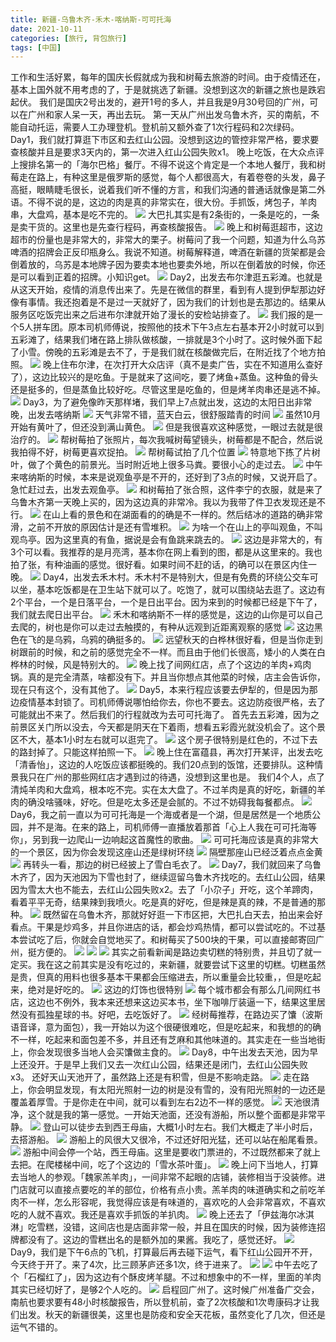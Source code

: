 ```yaml
---
title: 新疆-乌鲁木齐-禾木-喀纳斯-可可托海
date: 2021-10-11
categories: [旅行, 背包旅行]
tags: [中国]    
---
```






工作和生活好累，每年的国庆长假就成为我和树莓去旅游的时间。由于疫情还在，基本上国外就不用考虑的了，于是就挑选了新疆。没想到这次的新疆之旅也是跌宕起伏。
我们是国庆2号出发的，避开1号的多人，并且我是9月30号回的广州，可以在广州和家人呆一天，再出去玩。
第一天从广州出发乌鲁木齐，买的南航，不能自动托运，需要人工办理登机。登机前又额外查了1次行程码和2次绿码。
Day1，我们就打算逛下市区和去红山公园。没想到这边的管控非常严格，要求要查核酸并且是要求3天内的，第一次进入红山公园失败x1。
晚上吃饭，在大众点评上搜排名第一的「海尔巴格」餐厅。不得不说这个肯定是一个本地人餐厅，我和树莓走在路上，有种这里是俄罗斯的感觉，每个人都很高大，有着卷卷的头发，鼻子高挺，眼睛睫毛很长，说着我们听不懂的方言，和我们沟通的普通话就像是第二外语。不得不说的是，这边的肉是真的非常实在，很大份。手抓饭，烤包子，羊肉串，大盘鸡，基本是吃不完的。
![](/portfolio/2021_10/fullsize/2021_10_02_p1.jpg)
大巴扎其实是有2条街的，一条是吃的，一条是卖干货的。这里也是先查行程码，再查核酸报告。
![](/portfolio/2021_10/fullsize/2021_10_02_p2.jpg)
晚上和树莓逛超市，这边超市的份量也是非常大的，非常大的栗子。树莓问了我一个问题，知道为什么乌苏啤酒的招牌会正反印瓶身么。我说不知道。树莓解释道，啤酒在新疆的货架都是会倒着放的，乌苏是本地牌子因为要卖本地也要卖外地，所以在倒着放的时候，你还是可以看到正着的招牌。小知识get。
![](/portfolio/2021_10/fullsize/2021_10_02_p3.jpg)
Day2，出发去布尔津逛五彩滩。也就是从这天开始，疫情的消息传出来了。先是在微信的群里，看到有人提到伊犁那边好像有事情。我还抱着是不是过一天就好了，因为我们的计划也是去那边的。结果从服务区吃饭完出来之后进布尔津就开始了漫长的安检站排查了。
![](/portfolio/2021_10/fullsize/2021_10_02_p4.jpg)
我们报的是一个5人拼车团。原本司机师傅说，按照他的技术下午3点左右基本开2小时就可以到五彩滩了，结果我们堵在路上排队做核酸，一排就是3个小时了。这时候外面下起了小雪。傍晚的五彩滩是去不了，于是我们就在核酸做完后，在附近找了个地方拍照。
![](/portfolio/2021_10/fullsize/2021_10_02_p5.jpg)
晚上住布尔津，在次打开大众店评（真不是卖广告，实在不知道用么查好了），这边比较兴的是吃鱼。于是就来了这间吃，要了烤鱼+蒸鱼。这种鱼的骨头还是挺多的，但是蒸鱼比较好吃。尽管这里是吃鱼的，但是烤羊肉串还是逃不掉。
![](/portfolio/2021_10/fullsize/2021_10_02_p6.jpg)
Day3，为了避免像昨天那样堵，我们早上7点就出发，这边的太阳日出非常晚，出发去喀纳斯
![](/portfolio/2021_10/fullsize/2021_10_02_p7.jpg)
天气非常不错，蓝天白云，很舒服踏青的时间
![](/portfolio/2021_10/fullsize/2021_10_02_p8.jpg)
虽然10月开始有黄叶了，但还没到满山黄色。
![](/portfolio/2021_10/fullsize/2021_10_02_p9.jpg)
但是我很喜欢这种感觉，一眼过去就是很治疗的。
![](/portfolio/2021_10/fullsize/2021_10_02_p12.jpg)
帮树莓拍了张照片，每次我喊树莓望镜头，树莓都是不配合，然后说我拍得不好，树莓更喜欢捉拍。
![](/portfolio/2021_10/fullsize/2021_10_02_p11.jpg)
帮树莓试拍了几个位置
![](/portfolio/2021_10/fullsize/2021_10_02_p13.jpg)
特意地下拣了片树叶，做了个黄色的前景光。当时附近地上很多马粪。要很小心的走过去。
![](/portfolio/2021_10/fullsize/2021_10_02_p14.jpg)
中午来喀纳斯的时候，本来是说观鱼亭是不开的，还好到了3点的时候，又说开启了。急忙赶过去，出发去观鱼亭。
![](/portfolio/2021_10/fullsize/2021_10_02_p15.jpg)
和树莓拍了张合照，这件李宁的衣服，就是来了乌鲁木齐第一天晚上买的，因为这边真的非常冷。我以为我带了件卫衣发现还是不行。
![](/portfolio/2021_10/fullsize/2021_10_02_p16.jpg)
在山上看的景色和在湖面看的的确是不一样的。然后结冰的道路的确非常滑，之前不开放的原因估计是还有雪堆积。
![](/portfolio/2021_10/fullsize/2021_10_02_p17.jpg)
为啥一个在山上的亭叫观鱼，不叫观鸟亭。因为这里真的有鱼，据说是会有鱼跳来跳去的。
![](/portfolio/2021_10/fullsize/2021_10_02_p18.jpg)
这边是非常大的，有3个可以看。我推荐的是月亮湾，基本你在网上看到的图，都是从这里来的。我也拍了张，有种油画的感觉。很好看。如果时间不赶的话，的确可以在景区内住一晚。
![](/portfolio/2021_10/fullsize/2021_10_02_p19.jpg)
Day4，出发去禾木村。禾木村不是特别大，但是有免费的环绕公交车可以坐，基本吃饭都是在卫生站下就可以了。吃饱了，就可以围绕站去逛了。这边有2个平台，一个是日落平台，一个是日出平台。因为来到的时候都已经是下午了，我们就去爬日出平台。
![](/portfolio/2021_10/fullsize/2021_10_02_p20.jpg)
禾木和喀纳斯不一样的感觉是，这边的山你是可以自己去爬的，树也是你可以走过去触摸的，有种从远观到近距离观察的感觉
![](/portfolio/2021_10/fullsize/2021_10_02_p21.jpg)
这边黑色在飞的是乌鸦，乌鸦的确挺多的。
![](/portfolio/2021_10/fullsize/2021_10_02_p22.jpg)
远望秋天的白桦林很好看，但是当你走到树跟前的时候，和之前的感觉完全不一样。而且由于他们长很高，矮小的人类在白桦林的时候，风是特别大的。
![](/portfolio/2021_10/fullsize/2021_10_02_p23.jpg)
晚上找了间网红店，点了个这边的羊肉+鸡肉锅。真的是完全清蒸，啥都没有下。并且当你想点其他菜的时候，店主会告诉你，现在只有这个，没有其他了。
![](/portfolio/2021_10/fullsize/2021_10_02_p24.jpg)
Day5，本来行程应该要去伊犁的，但是因为那边疫情基本封锁了。司机师傅说哪怕给你去，你也不要去。这边防疫很严格，去了可能就出不来了。然后我们的行程就改为去可可托海了。
首先去五彩滩，因为之前景区关门所以没去，今天都是阴天在下着雨，想看五彩霞光就没机会了。这个景区不大，基本1小时左右就可以逛完了。
![](/portfolio/2021_10/fullsize/2021_10_02_p25.jpg)
这个房子很特别是红色的，不过下去的路封掉了。只能这样拍照一下。
![](/portfolio/2021_10/fullsize/2021_10_02_p26.jpg)
晚上住在富蕴县，再次打开某评，出发去吃「清香怡」，这边的人吃饭应该都挺晚的。我们20点到的饭馆，还要排队。这种情景我只在广州的那些网红店才遇到过的待遇，没想到这里也是。
我们4个人，点了清炖羊肉和大盘鸡，根本吃不完。实在太大盘了。不过羊肉是真的好吃，新疆的羊肉的确没啥骚味，好吃。但是吃太多还是会腻的。不过不妨碍我每餐都点。
![](/portfolio/2021_10/fullsize/2021_10_02_p27.jpg)
Day6，我之前一直以为可可托海是一个海或者是一个湖，但是居然是一个地质公园，并不是海。在来的路上，司机师傅一直播放着那首「心上人我在可可托海等你」，另到我一边爬山一边响起这首魔性的歌曲。
![](/portfolio/2021_10/fullsize/2021_10_02_p28.jpg)
可可托海应该是真的非常大的一个景区，因为你会发现这座山还是绿树环绕
![](/portfolio/2021_10/fullsize/2021_10_02_p29.jpg)
隔壁那座山已经泛着点点金黄
![](/portfolio/2021_10/fullsize/2021_10_02_p30.jpg)
再转头一看，那边的树已经披上了雪白毛衣了。
![](/portfolio/2021_10/fullsize/2021_10_02_p31.jpg)
Day7，我们就回来了乌鲁木齐了，因为天池因为下雪也封了，继续逗留乌鲁木齐找吃的。去红山公园，结果因为雪太大也不能去，去红山公园失败x2。去了「小尕子」开吃，这个羊蹄肉，看着平平无奇，结果辣到我喷火。吃是真的好吃，但是辣是真的辣，不是普通的那种。
![](/portfolio/2021_10/fullsize/2021_10_02_p32.jpg)
既然留在乌鲁木齐，那就好好逛一下市区把，大巴扎白天去，拍出来会好看点。干果是炒鸡多，并且你进店的话，都会炒鸡热情，都可以尝试吃的。不过基本尝试吃了后，你就会自觉地买了。和树莓买了500块的干果，可以直接邮寄回广州，挺方便的。
![](/portfolio/2021_10/fullsize/2021_10_02_p33.jpg)
![](/portfolio/2021_10/fullsize/2021_10_02_p34.jpg)
![](/portfolio/2021_10/fullsize/2021_10_02_p35.jpg)
其实之前看新闻是路边卖切糕的特别贵，并且切了就一定买。我在这之前其实是没有吃过的，来新疆，就要尝试下这里的切糕。切糕虽然是贵，但真的用料也很多基本干果都会压缩进去，所以重量会比较重，，但是吃起来，绝对是好吃的。
![](/portfolio/2021_10/fullsize/2021_10_02_p36.jpg)
这边的灯饰也很特别
![](/portfolio/2021_10/fullsize/2021_10_02_p37.jpg)
每个城市都会有那么几间网红书店，这边也不例外，我本来还想来这边买本书，坐下咖啡厅装逼一下，结果这里居然没有孤独星球的书。好吧，去吃饭好了。
![](/portfolio/2021_10/fullsize/2021_10_02_p38.jpg)
经树莓推荐，在路边买了馕（波斯语音译，意为面包），我一开始以为这个很硬很难吃，但是吃起来，和我想的的确不一样，吃起来和面包差不多，并且还有芝麻和其他味道的。其实走在一些当地街上，你会发现很多当地人会买馕做主食的。
![](/portfolio/2021_10/fullsize/2021_10_02_p39.jpg)
Day8，中午出发去天池，因为早上还没开。于是早上我们又去一次红山公园，结果还是闭门，去红山公园失败x3。
还好天山天池开了，虽然路上还是有积雪，但是不影响走路。
![](/portfolio/2021_10/fullsize/2021_10_02_p40.jpg)
走在路上，你会明显发现，有太阳光照射一边的树是没有雪的，没有阳光照射的一边还是覆盖着厚雪。于是你走在中间，就可以看到左右2边不一样的感觉。
![](/portfolio/2021_10/fullsize/2021_10_02_p41.jpg)
天池很清净，这个就是我的第一感觉。一开始天池面，还没有游船，所以整个面都是非常平静。
![](/portfolio/2021_10/fullsize/2021_10_02_p42.jpg)
登山可以徒步去到西王母庙，大概1小时左右。我们大概走了半小时后，去搭游船。
![](/portfolio/2021_10/fullsize/2021_10_02_p43.jpg)
游船上的风很大又很冷，不过还好阳光猛，还可以站在船尾看景。
![](/portfolio/2021_10/fullsize/2021_10_02_p44.jpg)
游船中间会停一个站，西王母庙。这里是要收门票进的，不过既然都来了就上去把。在爬楼梯中间，吃了个这边的「雪水茶叶蛋」。
![](/portfolio/2021_10/fullsize/2021_10_02_p45.jpg)
晚上问下当地人，打算去当地人的参观。「魏家羔羊肉」，一间非常不起眼的店铺，装修相当于没装修。进门店就可以直接点要吃的羊的部位，价格有点小贵。羔羊肉的味道确实和之前吃羊肉不一样，怎么形容呢，我觉得应该是有味道的，喜欢吃的人会非常喜欢，不喜欢吃的人就不喜欢。我还是喜欢手抓饭的羊扒肉。
![](/portfolio/2021_10/fullsize/2021_10_02_p46.jpg)
晚上还去了「伊兹海尔冰淇淋」吃雪糕，没错，这间店也是店面非常一般，并且在国庆的时候，因为装修连招牌都没有了。这边的雪糕出名的是额外加的果酱。我吃了，感觉还好。
![](/portfolio/2021_10/fullsize/2021_10_02_p47.jpg)
Day9，我们是下午6点的飞机，打算最后再去碰下运气，看下红山公园开不开，今天终于开了。来了4次，比三顾茅庐还多1次，终于进来了。
![](/portfolio/2021_10/fullsize/2021_10_02_p48.jpg)
![](/portfolio/2021_10/fullsize/2021_10_02_p49.jpg)
中午去吃了个「石榴红了」，因为这边有个酥皮烤羊腿。不过和想象中的不一样，里面的羊肉其实已经切好了，是够2个人吃的。
![](/portfolio/2021_10/fullsize/2021_10_02_p50.jpg)
启程回广州了。这时候广州准备广交会，南航也要求要有48小时核酸报告，所以登机前，查了2次核酸和1次粤康码才让我们出发。秋天的新疆很美，这里也是防疫和安全天花板，虽然变化了几次，但还是运气不错的。